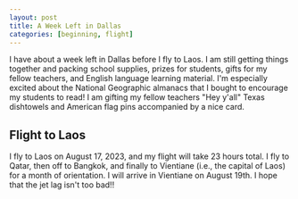 ```yaml
---
layout: post
title: A Week Left in Dallas
categories: [beginning, flight]
---
```


I have about a week left in Dallas before I fly to Laos. I am still getting things together and packing school supplies, prizes for students, gifts for my fellow teachers, and English language learning material. I'm especially excited about the National Geographic almanacs that I bought to encourage my students to read! I am gifting my fellow teachers "Hey y'all" Texas dishtowels and American flag pins accompanied by a nice card. 

## Flight to Laos

I fly to Laos on August 17, 2023, and my flight will take 23 hours total. I fly to Qatar, then off to Bangkok, and finally to Vientiane (i.e., the capital of Laos) for a month of orientation. I will arrive in Vientiane on August 19th. I hope that the jet lag isn't too bad!! 




<!--can google markdown for more information-->

